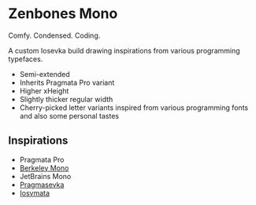 # Zenbones Mono

Comfy. Condensed. Coding.

A custom Iosevka build drawing inspirations from various programming
typefaces.

- Semi-extended
- Inherits Pragmata Pro variant
- Higher xHeight
- Slightly thicker regular width
- Cherry-picked letter variants inspired from various programming fonts and also some personal tastes

## Inspirations
- Pragmata Pro
- [Berkeley Mono](https://berkeleygraphics.com/typefaces/berkeley-mono/)
- JetBrains Mono
- [Pragmasevka](https://github.com/shytikov/pragmasevka)
- [Iosvmata](https://github.com/N-R-K/Iosvmata)
